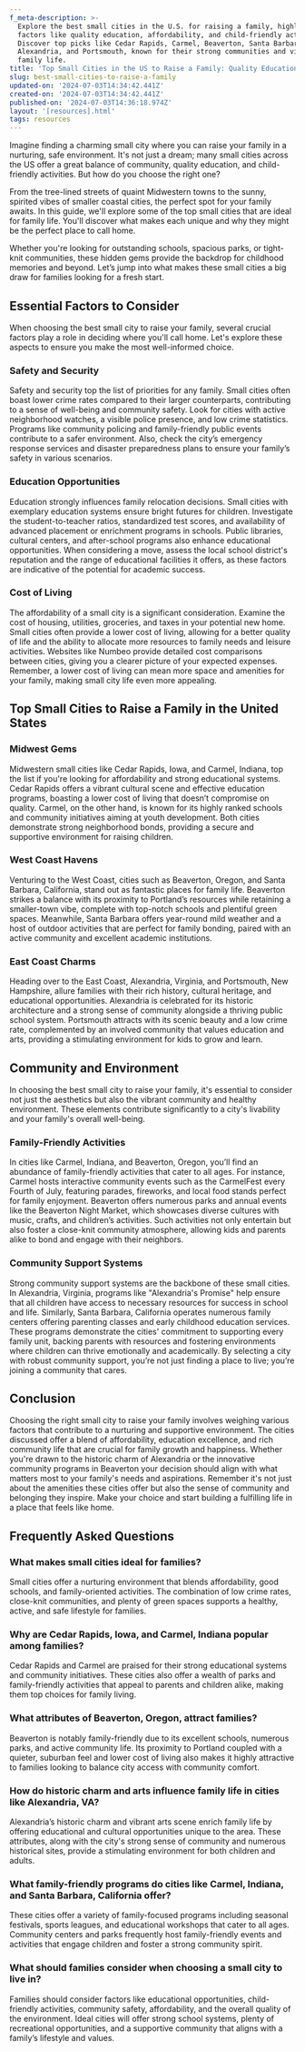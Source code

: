 ```yaml
---
f_meta-description: >-
  Explore the best small cities in the U.S. for raising a family, highlighting
  factors like quality education, affordability, and child-friendly activities.
  Discover top picks like Cedar Rapids, Carmel, Beaverton, Santa Barbara,
  Alexandria, and Portsmouth, known for their strong communities and vibrant
  family life.
title: 'Top Small Cities in the US to Raise a Family: Quality Education & Community'
slug: best-small-cities-to-raise-a-family
updated-on: '2024-07-03T14:34:42.441Z'
created-on: '2024-07-03T14:34:42.441Z'
published-on: '2024-07-03T14:36:18.974Z'
layout: '[resources].html'
tags: resources
---
```


Imagine finding a charming small city where you can raise your family in a nurturing, safe environment. It's not just a dream; many small cities across the US offer a great balance of community, quality education, and child-friendly activities. But how do you choose the right one?

From the tree-lined streets of quaint Midwestern towns to the sunny, spirited vibes of smaller coastal cities, the perfect spot for your family awaits. In this guide, we'll explore some of the top small cities that are ideal for family life. You'll discover what makes each unique and why they might be the perfect place to call home.

Whether you're looking for outstanding schools, spacious parks, or tight-knit communities, these hidden gems provide the backdrop for childhood memories and beyond. Let’s jump into what makes these small cities a big draw for families looking for a fresh start.

Essential Factors to Consider
-----------------------------

When choosing the best small city to raise your family, several crucial factors play a role in deciding where you'll call home. Let's explore these aspects to ensure you make the most well-informed choice.

### Safety and Security

Safety and security top the list of priorities for any family. Small cities often boast lower crime rates compared to their larger counterparts, contributing to a sense of well-being and community safety. Look for cities with active neighborhood watches, a visible police presence, and low crime statistics. Programs like community policing and family-friendly public events contribute to a safer environment. Also, check the city’s emergency response services and disaster preparedness plans to ensure your family’s safety in various scenarios.

### Education Opportunities

Education strongly influences family relocation decisions. Small cities with exemplary education systems ensure bright futures for children. Investigate the student-to-teacher ratios, standardized test scores, and availability of advanced placement or enrichment programs in schools. Public libraries, cultural centers, and after-school programs also enhance educational opportunities. When considering a move, assess the local school district's reputation and the range of educational facilities it offers, as these factors are indicative of the potential for academic success.

### Cost of Living

The affordability of a small city is a significant consideration. Examine the cost of housing, utilities, groceries, and taxes in your potential new home. Small cities often provide a lower cost of living, allowing for a better quality of life and the ability to allocate more resources to family needs and leisure activities. Websites like Numbeo provide detailed cost comparisons between cities, giving you a clearer picture of your expected expenses. Remember, a lower cost of living can mean more space and amenities for your family, making small city life even more appealing.

Top Small Cities to Raise a Family in the United States
-------------------------------------------------------

### Midwest Gems

Midwestern small cities like Cedar Rapids, Iowa, and Carmel, Indiana, top the list if you're looking for affordability and strong educational systems. Cedar Rapids offers a vibrant cultural scene and effective education programs, boasting a lower cost of living that doesn’t compromise on quality. Carmel, on the other hand, is known for its highly ranked schools and community initiatives aiming at youth development. Both cities demonstrate strong neighborhood bonds, providing a secure and supportive environment for raising children.

### West Coast Havens

Venturing to the West Coast, cities such as Beaverton, Oregon, and Santa Barbara, California, stand out as fantastic places for family life. Beaverton strikes a balance with its proximity to Portland’s resources while retaining a smaller-town vibe, complete with top-notch schools and plentiful green spaces. Meanwhile, Santa Barbara offers year-round mild weather and a host of outdoor activities that are perfect for family bonding, paired with an active community and excellent academic institutions.

### East Coast Charms

Heading over to the East Coast, Alexandria, Virginia, and Portsmouth, New Hampshire, allure families with their rich history, cultural heritage, and educational opportunities. Alexandria is celebrated for its historic architecture and a strong sense of community alongside a thriving public school system. Portsmouth attracts with its scenic beauty and a low crime rate, complemented by an involved community that values education and arts, providing a stimulating environment for kids to grow and learn.

Community and Environment
-------------------------

In choosing the best small city to raise your family, it's essential to consider not just the aesthetics but also the vibrant community and healthy environment. These elements contribute significantly to a city's livability and your family's overall well-being.

### Family-Friendly Activities

In cities like Carmel, Indiana, and Beaverton, Oregon, you’ll find an abundance of family-friendly activities that cater to all ages. For instance, Carmel hosts interactive community events such as the CarmelFest every Fourth of July, featuring parades, fireworks, and local food stands perfect for family enjoyment. Beaverton offers numerous parks and annual events like the Beaverton Night Market, which showcases diverse cultures with music, crafts, and children’s activities. Such activities not only entertain but also foster a close-knit community atmosphere, allowing kids and parents alike to bond and engage with their neighbors.

### Community Support Systems

Strong community support systems are the backbone of these small cities. In Alexandria, Virginia, programs like "Alexandria's Promise" help ensure that all children have access to necessary resources for success in school and life. Similarly, Santa Barbara, California operates numerous family centers offering parenting classes and early childhood education services. These programs demonstrate the cities' commitment to supporting every family unit, backing parents with resources and fostering environments where children can thrive emotionally and academically. By selecting a city with robust community support, you’re not just finding a place to live; you’re joining a community that cares.

Conclusion
----------

Choosing the right small city to raise your family involves weighing various factors that contribute to a nurturing and supportive environment. The cities discussed offer a blend of affordability, education excellence, and rich community life that are crucial for family growth and happiness. Whether you're drawn to the historic charm of Alexandria or the innovative community programs in Beaverton your decision should align with what matters most to your family's needs and aspirations. Remember it's not just about the amenities these cities offer but also the sense of community and belonging they inspire. Make your choice and start building a fulfilling life in a place that feels like home.

Frequently Asked Questions
--------------------------

### What makes small cities ideal for families?

Small cities offer a nurturing environment that blends affordability, good schools, and family-oriented activities. The combination of low crime rates, close-knit communities, and plenty of green spaces supports a healthy, active, and safe lifestyle for families.

### Why are Cedar Rapids, Iowa, and Carmel, Indiana popular among families?

Cedar Rapids and Carmel are praised for their strong educational systems and community initiatives. These cities also offer a wealth of parks and family-friendly activities that appeal to parents and children alike, making them top choices for family living.

### What attributes of Beaverton, Oregon, attract families?

Beaverton is notably family-friendly due to its excellent schools, numerous parks, and active community life. Its proximity to Portland coupled with a quieter, suburban feel and lower cost of living also makes it highly attractive to families looking to balance city access with community comfort.

### How do historic charm and arts influence family life in cities like Alexandria, VA?

Alexandria’s historic charm and vibrant arts scene enrich family life by offering educational and cultural opportunities unique to the area. These attributes, along with the city's strong sense of community and numerous historical sites, provide a stimulating environment for both children and adults.

### What family-friendly programs do cities like Carmel, Indiana, and Santa Barbara, California offer?

These cities offer a variety of family-focused programs including seasonal festivals, sports leagues, and educational workshops that cater to all ages. Community centers and parks frequently host family-friendly events and activities that engage children and foster a strong community spirit.

### What should families consider when choosing a small city to live in?

Families should consider factors like educational opportunities, child-friendly activities, community safety, affordability, and the overall quality of the environment. Ideal cities will offer strong school systems, plenty of recreational opportunities, and a supportive community that aligns with a family’s lifestyle and values.
